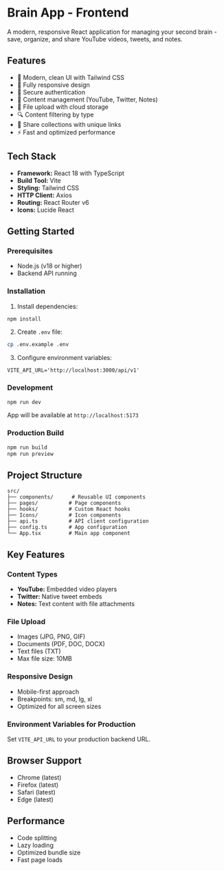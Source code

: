 # Brain App - Frontend

A modern, responsive React application for managing your second brain - save, organize, and share YouTube videos, tweets, and notes.

## Features

- 🎨 Modern, clean UI with Tailwind CSS
- 📱 Fully responsive design
- 🔐 Secure authentication
- 📝 Content management (YouTube, Twitter, Notes)
- 📁 File upload with cloud storage
- 🔍 Content filtering by type
- 🔗 Share collections with unique links
- ⚡ Fast and optimized performance

## Tech Stack

- **Framework:** React 18 with TypeScript
- **Build Tool:** Vite
- **Styling:** Tailwind CSS
- **HTTP Client:** Axios
- **Routing:** React Router v6
- **Icons:** Lucide React

## Getting Started

### Prerequisites

- Node.js (v18 or higher)
- Backend API running

### Installation

1. Install dependencies:
```bash
npm install
```

2. Create `.env` file:
```bash
cp .env.example .env
```

3. Configure environment variables:
```env
VITE_API_URL='http://localhost:3000/api/v1'
```

### Development

```bash
npm run dev
```

App will be available at `http://localhost:5173`

### Production Build

```bash
npm run build
npm run preview
```

## Project Structure

```
src/
├── components/      # Reusable UI components
├── pages/          # Page components
├── hooks/          # Custom React hooks
├── Icons/          # Icon components
├── api.ts          # API client configuration
├── config.ts       # App configuration
└── App.tsx         # Main app component
```

## Key Features

### Content Types
- **YouTube:** Embedded video players
- **Twitter:** Native tweet embeds
- **Notes:** Text content with file attachments

### File Upload
- Images (JPG, PNG, GIF)
- Documents (PDF, DOC, DOCX)
- Text files (TXT)
- Max file size: 10MB

### Responsive Design
- Mobile-first approach
- Breakpoints: sm, md, lg, xl
- Optimized for all screen sizes



### Environment Variables for Production

Set `VITE_API_URL` to your production backend URL.

## Browser Support

- Chrome (latest)
- Firefox (latest)
- Safari (latest)
- Edge (latest)

## Performance

- Code splitting
- Lazy loading
- Optimized bundle size
- Fast page loads

